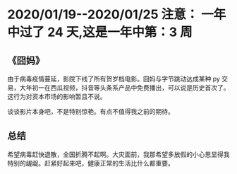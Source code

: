 # 2020/01/19--2020/01/25 注意： 一年中过了 24 天,这是一年中第：3 周

## 《囧妈》

由于病毒疫情蔓延，影院下线了所有贺岁档电影。囧妈与字节跳动达成某种 py 交易，大年初一在西瓜视频，抖音等头条系产品中免费播出，可以说是历史首次了。这行为对资本市场的影响暂且不说。

谈谈影片本身吧，不是特别惊艳。有点不值得我之前的期待。

## 总结

希望病毒赶快退散，全国折腾不起啊。大灾面前，我那希望多放假的小心思显得我特别的龌龊。赶紧好起来吧，健康正常的生活比什么都重要。
